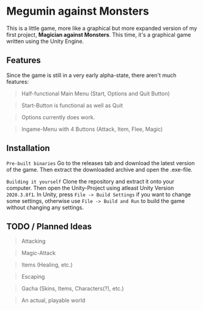 # Megumin against Monsters

This is a little game, more like a graphical but more expanded version of my first project, **Magician against Monsters**. This time, it's a graphical game written using the Unity Engine.

## Features
Since the game is still in a very early alpha-state, there aren't much features:
> Half-functional Main Menu (Start, Options and Quit Button)

> Start-Button is functional as well as Quit

> Options currently does work.

> Ingame-Menu with 4 Buttons (Attack, Item, Flee, Magic)

## Installation
`Pre-built binaries`
Go to the releases tab and download the latest version of the game. Then extract the downloaded archive and open the .exe-file.

`Building it yourself`
Clone the repository and extract it onto your computer.
Then open the Unity-Project using atleast Unity Version `2020.3.8f1`.
In Unity, press `File -> Build Settings` if you want to change some settings, otherwise use `File -> Build and Run` to build the game without changing any settings.

## TODO / Planned Ideas
> Attacking

> Magic-Attack

> Items (Healing, etc.)

> Escaping

> Gacha (Skins, Items, Characters(?), etc.)

> An actual, playable world
